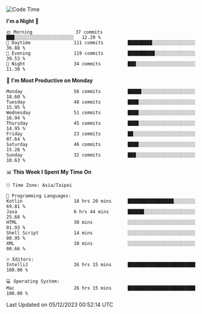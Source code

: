 <!--START_SECTION:waka-->
![Code Time](http://img.shields.io/badge/Code%20Time-716%20hrs%2057%20mins-blue)

**I'm a Night 🦉** 

```text
🌞 Morning                37 commits          ███░░░░░░░░░░░░░░░░░░░░░░   12.29 % 
🌆 Daytime                111 commits         █████████░░░░░░░░░░░░░░░░   36.88 % 
🌃 Evening                119 commits         ██████████░░░░░░░░░░░░░░░   39.53 % 
🌙 Night                  34 commits          ███░░░░░░░░░░░░░░░░░░░░░░   11.30 % 
```
📅 **I'm Most Productive on Monday** 

```text
Monday                   56 commits          █████░░░░░░░░░░░░░░░░░░░░   18.60 % 
Tuesday                  48 commits          ████░░░░░░░░░░░░░░░░░░░░░   15.95 % 
Wednesday                51 commits          ████░░░░░░░░░░░░░░░░░░░░░   16.94 % 
Thursday                 45 commits          ████░░░░░░░░░░░░░░░░░░░░░   14.95 % 
Friday                   23 commits          ██░░░░░░░░░░░░░░░░░░░░░░░   07.64 % 
Saturday                 46 commits          ████░░░░░░░░░░░░░░░░░░░░░   15.28 % 
Sunday                   32 commits          ███░░░░░░░░░░░░░░░░░░░░░░   10.63 % 
```


📊 **This Week I Spent My Time On** 

```text
🕑︎ Time Zone: Asia/Taipei

💬 Programming Languages: 
Kotlin                   18 hrs 20 mins      █████████████████░░░░░░░░   69.81 % 
Java                     6 hrs 44 mins       ██████░░░░░░░░░░░░░░░░░░░   25.68 % 
HTML                     30 mins             ░░░░░░░░░░░░░░░░░░░░░░░░░   01.93 % 
Shell Script             14 mins             ░░░░░░░░░░░░░░░░░░░░░░░░░   00.95 % 
XML                      10 mins             ░░░░░░░░░░░░░░░░░░░░░░░░░   00.66 % 

🔥 Editors: 
IntelliJ                 26 hrs 15 mins      █████████████████████████   100.00 % 

💻 Operating System: 
Mac                      26 hrs 15 mins      █████████████████████████   100.00 % 
```


 Last Updated on 05/12/2023 00:52:14 UTC
<!--END_SECTION:waka-->
